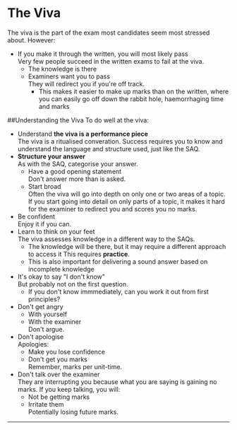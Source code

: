 # The Viva

The viva is the part of the exam most candidates seem most stressed about. However:
* If you make it through the written, you will most likely pass  
Very few people succeed in the written exams to fail at the viva.
    * The knowledge is there
    * Examiners want you to pass  
    They will redirect you if you're off track.
        * This makes it easier to make up marks than on the written, where you can easily go off down the rabbit hole, haemorrhaging time and marks


##Understanding the Viva
To do well at the viva:
* Understand **the viva is a performance piece**  
The viva is a ritualised converation. Success requires you to know and understand the language and structure used, just like the SAQ.
* **Structure your answer**  
As with the SAQ, categorise your answer.
    * Have a good opening statement  
    Don't answer more than is asked.
    * Start broad  
    Often the viva will go into depth on only one or two areas of a topic. If you start going into detail on only parts of a topic, it makes it hard for the examiner to redirect you and scores you no marks.
* Be confident  
Enjoy it if you can.
* Learn to think on your feet  
The viva assesses knowledge in a different way to the SAQs.
    * The knowledge will be there, but it may require a different approach to access it   This requires **practice**.
    * This is also important for delivering a sound answer based on incomplete knowledge
* It's okay to say "I don't know"  
But probably not on the first question.
    * If you don't know immmediately, can you work it out from first principles?  
* Don't get angry  
    * With yourself
    * With the examiner  
    Don't argue.
* Don't apologise  
Apologies:
    * Make you lose confidence
    * Don't get you marks  
    Remember, marks per unit-time.
* Don't talk over the examiner  
They are interrupting you because what you are saying is gaining no marks. If you keep talking, you will:
    * Not be getting marks
    * Irritate them  
    Potentially losing future marks.


---
